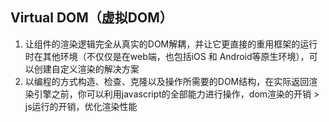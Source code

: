 ## Virtual DOM（虚拟DOM）

1. 让组件的渲染逻辑完全从真实的DOM解耦，并让它更直接的重用框架的运行时在其他环境（不仅仅是在web端，也包括iOS 和 Android等原生环境），可以创建自定义渲染的解决方案
2. 以编程的方式构造、检查、克隆以及操作所需要的DOM结构，在实际返回渲染引擎之前，你可以利用javascript的全部能力进行操作，dom渲染的开销 > js运行的开销，优化渲染性能
